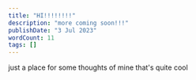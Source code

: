```yaml
---
title: "HI!!!!!!!!"
description: "more coming soon!!!"
publishDate: "3 Jul 2023"
wordCount: 11
tags: []
---
```


just a place for some thoughts of mine that's quite cool